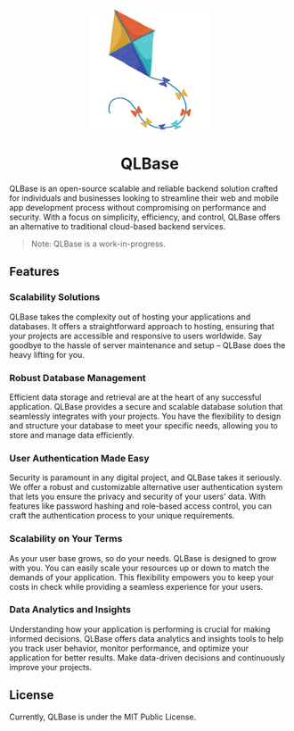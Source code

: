 <p align="center">
    <img src="assets/qlbase-logo.png" width="220" />
    <h1 align="center">QLBase</h1>
</p>

QLBase is an open-source scalable and reliable backend solution crafted for individuals and businesses looking to streamline their web and mobile app development process without compromising on performance and security. With a focus on simplicity, efficiency, and control, QLBase offers an alternative to traditional cloud-based backend services.

> Note: QLBase is a work-in-progress.

## Features

### Scalability Solutions

QLBase takes the complexity out of hosting your applications and databases. It offers a straightforward approach to hosting, ensuring that your projects are accessible and responsive to users worldwide. Say goodbye to the hassle of server maintenance and setup – QLBase does the heavy lifting for you.

### Robust Database Management

Efficient data storage and retrieval are at the heart of any successful application. QLBase provides a secure and scalable database solution that seamlessly integrates with your projects. You have the flexibility to design and structure your database to meet your specific needs, allowing you to store and manage data efficiently.

### User Authentication Made Easy

Security is paramount in any digital project, and QLBase takes it seriously. We offer a robust and customizable alternative user authentication system that lets you ensure the privacy and security of your users' data. With features like password hashing and role-based access control, you can craft the authentication process to your unique requirements.

### Scalability on Your Terms

As your user base grows, so do your needs. QLBase is designed to grow with you. You can easily scale your resources up or down to match the demands of your application. This flexibility empowers you to keep your costs in check while providing a seamless experience for your users.

### Data Analytics and Insights

Understanding how your application is performing is crucial for making informed decisions. QLBase offers data analytics and insights tools to help you track user behavior, monitor performance, and optimize your application for better results. Make data-driven decisions and continuously improve your projects.

## License

Currently, QLBase is under the MIT Public License.